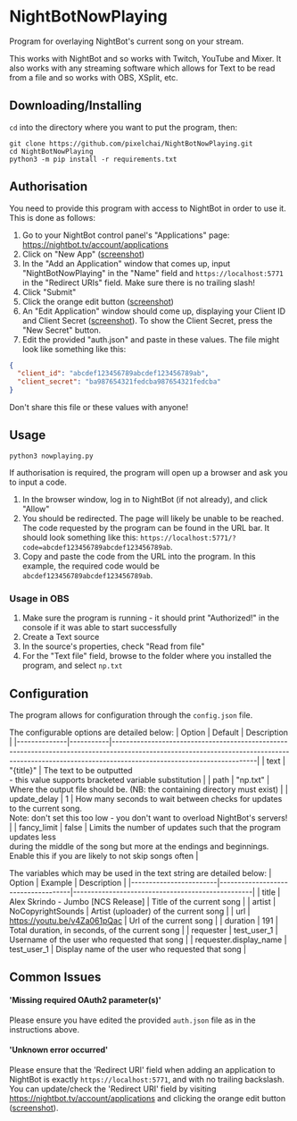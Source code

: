 # NightBotNowPlaying
Program for overlaying NightBot's current song on your stream.

This works with NightBot and so works with Twitch, YouTube and Mixer.
It also works with any streaming software which allows for Text to be read from a file and so works with OBS, XSplit, etc.

## Downloading/Installing
`cd` into the directory where you want to put the program, then:
```
git clone https://github.com/pixelchai/NightBotNowPlaying.git
cd NightBotNowPlaying
python3 -m pip install -r requirements.txt
```


## Authorisation
You need to provide this program with access to NightBot in order to use it. This is done as follows:
1. Go to your NightBot control panel's "Applications" page: https://nightbot.tv/account/applications
2. Click on "New App" ([screenshot](res/applications_page.png))
3. In the "Add an Application" window that comes up, input "NightBotNowPlaying" in the "Name" field and `https://localhost:5771` in the "Redirect URIs" field. Make sure there is no trailing slash!
4. Click "Submit"
5. Click the orange edit button ([screenshot](res/applications_page_2.png))
6. An "Edit Application" window should come up, displaying your Client ID and Client Secret ([screenshot](res/applications_edit.png)). To show the Client Secret, press the "New Secret" button.
7. Edit the provided "auth.json" and paste in these values. The file might look like something like this:
```json
{
  "client_id": "abcdef123456789abcdef123456789ab",
  "client_secret": "ba987654321fedcba987654321fedcba"
}
```
Don't share this file or these values with anyone!

## Usage
```
python3 nowplaying.py
```
If authorisation is required, the program will open up a browser and ask you to input a code.
1. In the browser window, log in to NightBot (if not already), and click "Allow"
2. You should be redirected. The page will likely be unable to be reached. The code requested by the program can be found in the URL bar. It should look something like this: `https://localhost:5771/?code=abcdef123456789abcdef123456789ab`.
3. Copy and paste the code from the URL into the program. In this example, the required code would be `abcdef123456789abcdef123456789ab`.

### Usage in OBS
1. Make sure the program is running - it should print "Authorized!" in the console if it was able to start successfully
2. Create a Text source
3. In the source's properties, check "Read from file"
4. For the "Text file" field, browse to the folder where you installed the program, and select `np.txt`


## Configuration
The program allows for configuration through the `config.json` file.

The configurable options are detailed below:
| Option       | Default   | Description                                                                                                                                                                                        |
|--------------|-----------|----------------------------------------------------------------------------------------------------------------------------------------------------------------------------------------------------|
| text         | "{title}" | The text to be outputted<br> - this value supports bracketed variable substitution                                                                                                                 |
| path         | "np.txt"  | Where the output file should be. (NB: the containing directory must exist)                                                                                                                         |
| update_delay | 1         | How many seconds to wait between checks for updates to the current song.<br>Note: don't set this too low - you don't want to overload NightBot's servers!                                                        |
| fancy_limit  | false     | Limits the number of updates such that the program updates less <br>during the middle of the song but more at the endings and beginnings.<br>Enable this if you are likely to not skip songs often |

The variables which may be used in the text string are detailed below:
| Option                 | Example                            | Description                                      |
|------------------------|------------------------------------|--------------------------------------------------|
| title                  | Alex Skrindo - Jumbo [NCS Release] | Title of the current song                        |
| artist                 | NoCopyrightSounds                  | Artist (uploader) of the current song            |
| url                    | https://youtu.be/v4Za061pQac       | Url of the current song                          |
| duration               | 191                                | Total duration, in seconds, of the current song  |
| requester              | test_user_1                        | Username of the user who requested that song     |
| requester.display_name | test_user_1                        | Display name of the user who requested that song |


## Common Issues
#### 'Missing required OAuth2 parameter(s)'

Please ensure you have edited the provided `auth.json` file as in the instructions above.

#### 'Unknown error occurred'
Please ensure that the 'Redirect URI' field when adding an application to NightBot is exactly `https://localhost:5771`, and with no trailing backslash. 
You can update/check the 'Redirect URI' field by visiting https://nightbot.tv/account/applications and clicking the orange edit button ([screenshot](res/applications_page_2.png)).